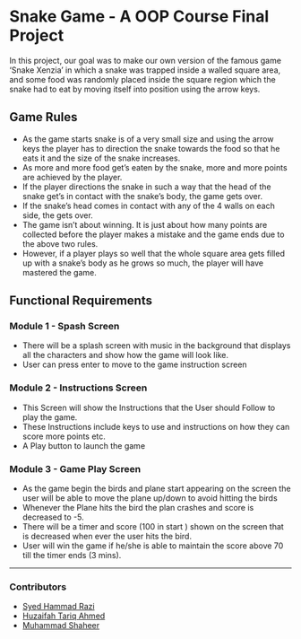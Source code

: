 # Snake Game - A OOP Course Final Project

In this project, our goal was to make our own version of the famous game ‘Snake Xenzia’ in which a snake was trapped inside a walled square area, and some food was randomly placed inside the square region which the snake had to eat by moving itself into position using the arrow keys.

## Game Rules

- As the game starts snake is of a very small size and using the arrow keys the player has to direction the snake towards the food so that he eats it and the size of the snake increases.
- As more and more food get’s eaten by the snake, more and more points are achieved by the player.
- If the player directions the snake in such a way that the head of the snake get’s in contact with the snake’s body, the game gets over.
- If the snake’s head comes in contact with any of the 4 walls on each side, the gets over.
- The game isn’t about winning. It is just about how many points are collected before the player makes a mistake and the game ends due to the above two rules.
- However, if a player plays so well that the whole square area gets filled up with a snake’s body as he grows so much, the player will have mastered the game.

## Functional Requirements

### Module 1 - Spash Screen

- There will be a splash screen with music in the background that displays all the characters and show how the game will look like.
- User can press enter to move to the game instruction screen

### Module 2 - Instructions Screen

- This Screen will show the Instructions that the User should Follow to play the game.
- These Instructions include keys to use and instructions on how they can score more points etc.
- A Play button to launch the game

### Module 3 - Game Play Screen

- As the game begin the birds and plane start appearing on the screen the user will be able to move the plane up/down to avoid hitting the birds
- Whenever the Plane hits the bird the plan crashes and score is decreased to -5.
- There will be a timer and score (100 in start ) shown on the screen that is decreased when ever the user hits the bird.
- User will win the game if he/she is able to maintain the score above 70 till the timer ends (3 mins).

---

### Contributors
- [Syed Hammad Razi](https://github.com/syedhammadrazi)
- [Huzaifah Tariq Ahmed](https://github.com/huzaifahtariqahmed)
- [Muhammad Shaheer](https://github.com/TheUnparalleledDragon)
